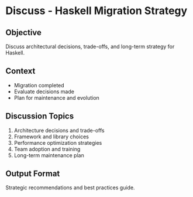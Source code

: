# Discuss - Haskell Migration Strategy

## Objective
Discuss architectural decisions, trade-offs, and long-term strategy for Haskell.

## Context
- Migration completed
- Evaluate decisions made
- Plan for maintenance and evolution

## Discussion Topics
1. Architecture decisions and trade-offs
2. Framework and library choices
3. Performance optimization strategies
4. Team adoption and training
5. Long-term maintenance plan

## Output Format
Strategic recommendations and best practices guide.
